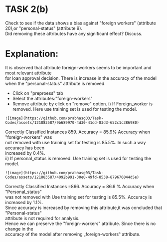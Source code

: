 # TASK 2(b)
Check to see if the data shows a bias against "foreign workers" (attribute 20),or "personal-status" (attribute 9).<br>
Did removing these attributes have any significant effect? Discuss.
# Explanation:
It is observed that attribute foreign-workers seems to be important and most relevant attribute<br> 
for loan approval decision. There is increase in the accuracy of the model when the "personal-status" attribute is removed.<br>
 - Click on "preproess" tab
 - Select the attributes:"foreign-workers"
 - Remove attribute by click on "remove" option. 
i) If Foreign_worker is removed. Here use training set is used for testing the model.
```
![image](https://github.com/prabhasg03/Task-Codes/assets/121883587/9b689970-4d30-41dd-83d3-652c1c386980)
```
Correctly Classified Instances 859. Accuracy = 85.9% Accuracy when "foreign-workers" was<br>
not removed with use training set for testing is 85.5%. In such a way accuracy has been <br>
increased by 0.4%.<br>
ii) If personal_status is removed. Use training set is used for testing the model.<br>
```
![image](https://github.com/prabhasg03/Task-Codes/assets/121883587/4092b991-30e0-49fd-8538-879676044d5e)
```
Correctly Classified Instances =866. Accuracy = 86.6 % Accuracy when "Personal_status"<br>
was not removed with Use training set for testing is 85.5%. Accuracy is increased by 1.1%.<br> 
Since accuracy is increased by removing this attribute,it was concluded that "Personal-status"<br>
attribute is not required for analysis.<br>
Hence we can preserve the "foreign-workers" attribute. Since there is no change in the <br>
accuracy of the model after removing „foreign-workers‟ attribute.<br>
